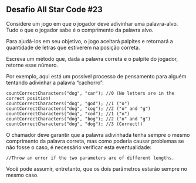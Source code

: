 ## **Desafio All Star Code #23**

Considere um jogo em que o jogador deve adivinhar uma palavra-alvo. Tudo o que o jogador sabe é o comprimento da palavra alvo.

Para ajudá-los em seu objetivo, o jogo aceitará palpites e retornará a quantidade de letras que estiverem na posição correta.

Escreva um método que, dada a palavra correta e o palpite do jogador, retorne esse número.

Por exemplo, aqui está um possível processo de pensamento para alguém tentando adivinhar a palavra “cachorro”:

```
countCorrectCharacters("dog", "car"); //0 (No letters are in the correct position)
countCorrectCharacters("dog", "god"); //1 ("o")
countCorrectCharacters("dog", "cog"); //2 ("o" and "g")
countCorrectCharacters("dog", "cod"); //1 ("o")
countCorrectCharacters("dog", "bog"); //2 ("o" and "g")
countCorrectCharacters("dog", "dog"); //3 (Correct!)
```

O chamador deve garantir que a palavra adivinhada tenha sempre o mesmo comprimento da palavra correta, mas como poderia causar problemas se não fosse o caso, é necessário verificar esta eventualidade:

`//Throw an error if the two parameters are of different lengths.`

Você pode assumir, entretanto, que os dois parâmetros estarão sempre no mesmo caso.
